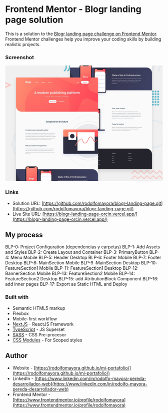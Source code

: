 # Frontend Mentor - Blogr landing page solution

This is a solution to the [Blogr landing page challenge on Frontend Mentor](https://www.frontendmentor.io/challenges/blogr-landing-page-EX2RLAApP). Frontend Mentor challenges help you improve your coding skills by building realistic projects.

### Screenshot

![](./public/screenshot.jpg)


### Links

- Solution URL: [https://github.com/rodolfomayora/blogr-landing-page.git](https://github.com/rodolfomayora/blogr-landing-page.git)
- Live Site URL: [https://blogr-landing-page-orcin.vercel.app/](https://blogr-landing-page-orcin.vercel.app/)


## My process

BLP-0: Project Configuration (dependencias y carpetas)
BLP-1: Add Assets and Styles
BLP-2: Create Layout and Container
BLP-3: PrimaryButton
BLP-4: Menu Mobile
BLP-5: Header Desktop
BLP-6: Footer Mobile
BLP-7: Footer Desktop
BLP-8: MainSection Mobile
BLP-9 :MainSection Desktop
BLP-10: FeatureSection1 Mobile
BLP-11: FeatureSection1 Desktop
BLP-12: BannerSection Mobile
BLP-13: FeatureSection2 Mobile
BLP-14: FeatureSection2 Desktop
BLP-15: add AtributionBlock Component
BLP-16: add inner pages
BLP-17: Export as Static HTML and Deploy


### Built with

- Semantic HTML5 markup
- Flexbox
- Mobile-first workflow
- [NextJS](https://nextjs.org/) - ReactJS Framework
- [TypeScript](https://www.typescriptlang.org/) - JS Superset
- [SASS](https://sass-lang.com/) - CSS Pre-procesor
- [CSS Modules](https://github.com/css-modules/css-modules) - For Scoped styles


## Author

- Website - [https://rodolfomayora.github.io/mi-portafolio/](https://rodolfomayora.github.io/mi-portafolio/)
- LinkedIn - [https://www.linkedin.com/in/rodolfo-mayora-pereda-desarrollador-web](https://www.linkedin.com/in/rodolfo-mayora-pereda-desarrollador-web)
- Frontend Mentor - [https://www.frontendmentor.io/profile/rodolfomayora](https://www.frontendmentor.io/profile/rodolfomayora)
